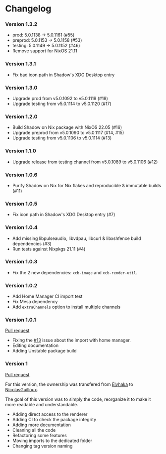 # Changelog

### Version 1.3.2

- prod: 5.0.1138 -> 5.0.1161 (#55)
- preprod: 5.0.1153 -> 5.0.1158 (#53)
- testing: 5.0.1149 -> 5.0.1152 (#46)
- Remove support for NixOS 21.11


### Version 1.3.1

- Fix bad icon path in Shadow's XDG Desktop entry


### Version 1.3.0

- Upgrade prod from v5.0.1092 to v5.0.1119 (#18)
- Upgrade testing from v5.0.1114 to v5.0.1120 (#17)


### Version 1.2.0

- Build Shadow on Nix package with NixOS 22.05 (#16)
- Upgrade preprod from v5.0.1090 to v5.0.1117 (#14, #15)
- Upgrade testing from v5.0.1106 to v5.0.1114 (#13)


### Version 1.1.0

- Upgrade release from testing channel from v5.0.1089 to v5.0.1106 (#12)


### Version 1.0.6

- Purify Shadow on Nix for Nix flakes and reproducible & immutable builds (#11)


### Version 1.0.5

- Fix icon path in Shadow's XDG Desktop entry (#7)


### Version 1.0.4

- Add missing libpulseaudio, libvdpau, libcurl & libxshfence build dependencies (#3)
- Run tests against Nixpkgs 21.11 (#4)


### Version 1.0.3

- Fix the 2 new dependencies: `xcb-image` and `xcb-render-util`.


### Version 1.0.2

- Add Home Manager CI import test
- Fix Mesa dependency
- Add `extraChannels` option to install multiple channels


### Version 1.0.1

[Pull request](https://github.com/NicolasGuilloux/shadow-nix/pull/14)

- Fixing the [#13](https://github.com/NicolasGuilloux/shadow-nix/issues/13) issue about the import with home manager.
- Editing documentation
- Adding Unstable package build

### Version 1

[Pull request](https://github.com/NicolasGuilloux/shadow-nix/pull/11)

For this version, the ownership was transfered from [Elyhaka](https://github.com/Elyhaka) to [NicolasGuilloux](https://github.com/NicolasGuilloux).

The goal of this version was to simply the code, reorganize it to make it more readable and understandable.

- Adding direct access to the renderer
- Adding CI to check the package integrity
- Adding more documentation
- Cleaning all the code
- Refactoring some features
- Moving imports to the dedicated folder
- Changing tag version naming
